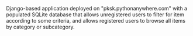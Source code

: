 Django-based application deployed on "pksk.pythonanywhere.com" with a populated SQLite database that allows unregistered users to filter for item according to some criteria, and allows registered users to browse all 
items by category or subcategory.
